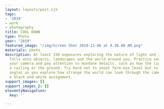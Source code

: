 ```yaml
---
layout: layouts/post.njk
tags:
- '2019'
- work
- photography
title: COOL DOWN
type: Photo
year: "2019"
featured_image: "/img/Screen Shot 2019-11-06 at 9.36.00 AM.png"
materials: photo
description: At least 150 exposures exploring the nature of light and shadow as it
  falls onto objects, landscapes and the world around you. Practice seeing through
  your camera and pay attention to mundane details, such as how the light falls onto
  a railing or the ground. Try hard not to shoot form eye level but to employ unconventional
  angles as you explore how strange the world can look through the camera. This is
  a black and white assignment.
support_images: []
support_images_2: []
eleventyNavigation:
  key: ''

---
```

